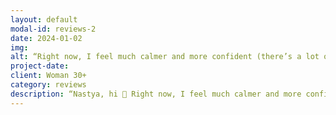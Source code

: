 ```yaml
---
layout: default
modal-id: reviews-2
date: 2024-01-02
img: 
alt: “Right now, I feel much calmer and more confident (there’s a lot of your work in this 😌). I can talk to my husband and resolve conflicts with less emotional strain on myself 🤞🏻.“
project-date: 
client: Woman 30+
category: reviews
description: “Nastya, hi 🙂 Right now, I feel much calmer and more confident (there’s a lot of your work in this 😌). I can talk to my husband and resolve conflicts with less emotional loss for myself 🤞🏻. I’ve definitely stopped picking myself apart so much and have started treating myself more gently. I often openly say that I’m being moody. I’ve started to fool around more! 😁“
---
```


